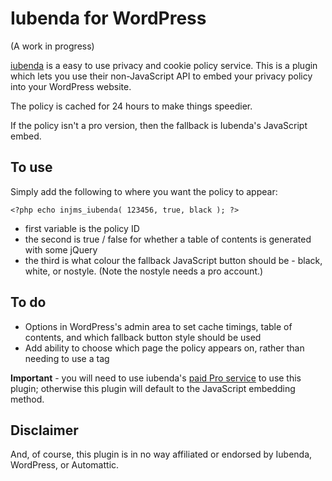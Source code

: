 Iubenda for WordPress
=====================

(A work in progress)

[iubenda](https://www.iubenda.com/) is a easy to use privacy and cookie policy service. This is a plugin which lets you use their non-JavaScript API to embed your privacy policy into your WordPress website.

The policy is cached for 24 hours to make things speedier.

If the policy isn't a pro version, then the fallback is Iubenda's JavaScript embed.

To use
------
Simply add the following to where you want the policy to appear:

`<?php echo injms_iubenda( 123456, true, black ); ?>`

- first variable is the policy ID
- the second is true / false for whether a table of contents is generated with some jQuery
- the third is what colour the fallback JavaScript button should be - black,  white, or nostyle. (Note the nostyle needs a pro account.)

To do
-----

* Options in WordPress's admin area to set cache timings, table of contents, and which fallback button style should be used
* Add ability to choose which page the policy appears on, rather than needing to use a tag

**Important** - you will need to use iubenda's [paid Pro service](https://www.iubenda.com/en/pricing) to use this plugin; otherwise this plugin will default to the JavaScript embedding method.


Disclaimer
----------
And, of course, this plugin is in no way affiliated or endorsed by Iubenda, WordPress, or Automattic.